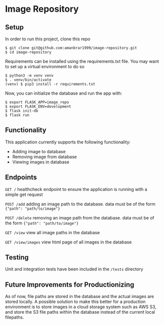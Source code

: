# Image Repository

## Setup
In order to run this project, clone this repo

```
$ git clone git@github.com:amanbrar1999/image-repository.git
$ cd image-repository
```

Requirements can be installed using the requirements.txt file. You may want to set up a virtual environment to do so

```
$ python3 -m venv venv
$ . venv/bin/activate
(venv) $ pip3 install -r requirements.txt
```

Now, you can initialize the database and run the app with:

```
$ export FLASK_APP=image_repo
$ export FLASK_ENV=development
$ flask init-db
$ flask run
```

## Functionality

This application currently supports the following functionality:

- Adding image to database
- Removing image from database
- Viewing images in database

## Endpoints

`GET /` healthcheck endpoint to ensure the application is running with a simple get request

`POST /add` adding an image path to the database. data must be of the form `{"path": "path/to/image"}`

`POST /delete` removing an image path from the database. data must be of the form `{"path": "path/to/image"}`

`GET /view` view all image paths in the database

`GET /view/images` view html page of all images in the database

## Testing

Unit and integration tests have been included in the `/tests` directory

## Future Improvements for Productionizing

As of now, file paths are stored in the database and the actual images are stored locally. A possible solution to make this better for a production environment is to store images in a cloud storage system such as AWS S3, and store the S3 file paths within the database instead of the current local filepaths.